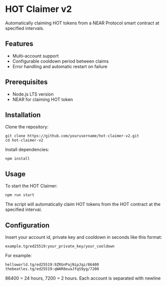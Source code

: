 # HOT Claimer v2

Automatically claiming HOT tokens from a NEAR Protocol smart contract at specified intervals.

## Features

- Multi-account support
- Configurable cooldown period between claims
- Error handling and automatic restart on failure

## Prerequisites

- Node.js LTS version
- NEAR for claiming HOT token

## Installation

Clone the repository:

```
git clone https://github.com/yourusername/hot-claimer-v2.git
cd hot-claimer-v2
```

Install dependencies:

```
npm install
```

## Usage

To start the HOT Claimer:

```
npm run start
```

The script will automatically claim HOT tokens from the HOT contract at the specified interval.

## Configuration

Insert your account id, private key and cooldown in seconds like this format:

```
example.tg/ed25519:your_private_key/your_cooldown
```

For example:

```
helloworld.tg/ed25519:9ZRGnPajNipJqz/86400
thebeatles.tg/ed25519:qWAR8euaJfqS9yg/7200
```

86400 = 24 hours, 7200 = 2 hours. Each account is separated with newline

